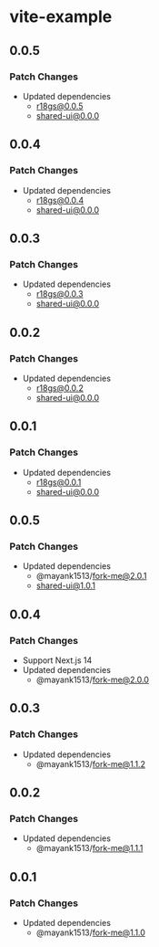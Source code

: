 # vite-example

## 0.0.5

### Patch Changes

- Updated dependencies
  - r18gs@0.0.5
  - shared-ui@0.0.0

## 0.0.4

### Patch Changes

- Updated dependencies
  - r18gs@0.0.4
  - shared-ui@0.0.0

## 0.0.3

### Patch Changes

- Updated dependencies
  - r18gs@0.0.3
  - shared-ui@0.0.0

## 0.0.2

### Patch Changes

- Updated dependencies
  - r18gs@0.0.2
  - shared-ui@0.0.0

## 0.0.1

### Patch Changes

- Updated dependencies
  - r18gs@0.0.1
  - shared-ui@0.0.0

## 0.0.5

### Patch Changes

- Updated dependencies
  - @mayank1513/fork-me@2.0.1
  - shared-ui@1.0.1

## 0.0.4

### Patch Changes

- Support Next.js 14
- Updated dependencies
  - @mayank1513/fork-me@2.0.0

## 0.0.3

### Patch Changes

- Updated dependencies
  - @mayank1513/fork-me@1.1.2

## 0.0.2

### Patch Changes

- Updated dependencies
  - @mayank1513/fork-me@1.1.1

## 0.0.1

### Patch Changes

- Updated dependencies
  - @mayank1513/fork-me@1.1.0
